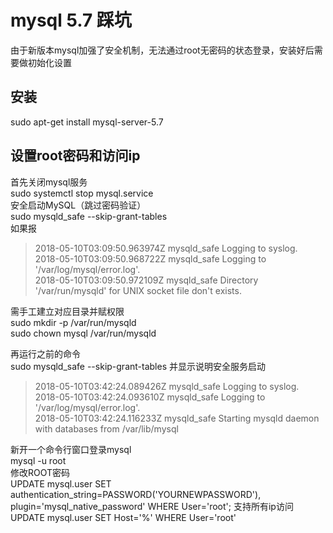# mysql 5.7 踩坑
由于新版本mysql加强了安全机制，无法通过root无密码的状态登录，安装好后需要做初始化设置
## 安装
sudo apt-get install mysql-server-5.7
## 设置root密码和访问ip
首先关闭mysql服务  
sudo systemctl stop mysql.service  
安全启动MySQL（跳过密码验证）  
sudo mysqld_safe --skip-grant-tables  
如果报

>2018-05-10T03:09:50.963974Z mysqld_safe Logging to syslog.  
2018-05-10T03:09:50.968722Z mysqld_safe Logging to '/var/log/mysql/error.log'.  
2018-05-10T03:09:50.972109Z mysqld_safe Directory '/var/run/mysqld' for UNIX socket file don't exists.

需手工建立对应目录并赋权限  
sudo mkdir -p /var/run/mysqld  
sudo chown mysql /var/run/mysqld

再运行之前的命令  
sudo mysqld_safe --skip-grant-tables
并显示说明安全服务启动
>2018-05-10T03:42:24.089426Z mysqld_safe Logging to syslog.  
2018-05-10T03:42:24.093610Z mysqld_safe Logging to '/var/log/mysql/error.log'.  
2018-05-10T03:42:24.116233Z mysqld_safe Starting mysqld daemon with databases from /var/lib/mysql

新开一个命令行窗口登录mysql  
mysql -u root  
修改ROOT密码  
UPDATE mysql.user SET authentication_string=PASSWORD('YOURNEWPASSWORD'), plugin='mysql_native_password' WHERE User='root';
支持所有ip访问
UPDATE mysql.user SET Host='%' WHERE User='root'